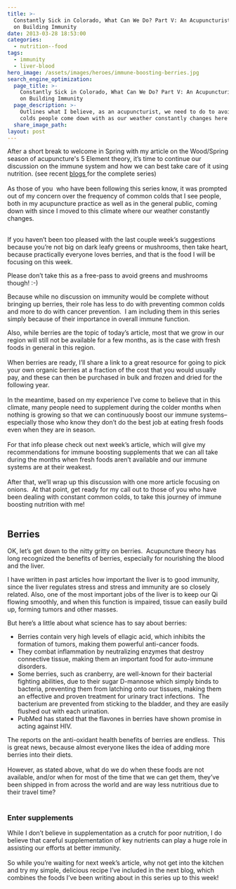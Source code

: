 ```yaml
---
title: >-
  Constantly Sick in Colorado, What Can We Do? Part V: An Acupuncturist's Take
  on Building Immunity
date: 2013-03-28 18:53:00
categories:
  - nutrition--food
tags:
  - immunity
  - liver-blood
hero_image: /assets/images/heroes/immune-boosting-berries.jpg
search_engine_optimization:
  page_title: >-
    Constantly Sick in Colorado, What Can We Do? Part V: An Acupuncturist's Take
    on Building Immunity
  page_description: >-
    Outlines what I believe, as an acupuncturist, we need to do to avoid all the
    colds people come down with as our weather constantly changes here in CO
  share_image_path:
layout: post
---
```


<div>After a short break to welcome in Spring with my article on the Wood/Spring season of acupuncture's 5 Element theory, it&rsquo;s time to continue our discussion on the immune system and how we can best take care of it using nutrition. (see recent <a target="_blank" rel="noopener" href="http://r20.rs6.net/tn.jsp?e=0013_swFUGQfzXxRSL-U8qDDC9vVnk4b-ZTwpzxc1gzD6X9OAuekUBvfolFeWAuDfZW4jQ-_IgZtEUfVuufm3D4bRBXfYCI020Wr1b4rJ40MrfGbweab1tC9TKfdTsI0HcsSfVAihFwzgkzftW1_k8GwnmtX8uh1w2f">blogs </a>for the complete series)</div>

<div>&nbsp;</div>

<div>As those of you&nbsp; who have been following this series know, it was prompted out of my concern over the frequency of common colds that I see people, both in my acupuncture practice as well as in the general public, coming down with since I moved to this climate where our weather constantly changes.</div>

<div>&nbsp;</div>

If you haven’t been too pleased with the last couple week’s suggestions because you’re not big on dark leafy greens or mushrooms, then take heart, because practically everyone loves berries, and that is the food I will be focusing on this week.&nbsp;

Please don’t take this as a free-pass to avoid greens and mushrooms though! :-)

Because while no discussion on immunity would be complete without bringing up berries, their role has less to do with preventing common colds and more to do with cancer prevention.&nbsp; I am including them in this series simply because of their importance in overall immune function.

<div>Also, while berries are the topic of today&rsquo;s article, most that we grow in our region will still not be available for a few months, as is the case with fresh foods in general in this region.</div>

<div>&nbsp;</div>

<div>When berries are ready, I&rsquo;ll share a link to a great resource for going to pick your own organic berries at a fraction of the cost that you would usually pay, and these can then be purchased in bulk and frozen and dried for the following year.</div>

<div>&nbsp;</div>

<div>In the meantime, based on my experience I&rsquo;ve come to believe that in this climate, many people need to supplement during the colder months when nothing is growing so that we can continuously boost our immune systems&ndash;especially those who know they don&rsquo;t do the best job at eating fresh foods even when they are in season.</div>

<div>&nbsp;</div>

<div>For that info please check out next week&rsquo;s article, which will give my recommendations for immune boosting supplements that we can all take during the months when fresh foods aren&rsquo;t available and our immune systems are at their weakest.</div>

<div>&nbsp;</div>

<div>After that, we&rsquo;ll wrap up this discussion with one more article focusing on onions.&nbsp; At that point, get ready for my call out to those of you who have been dealing with constant common colds, to take this journey of immune boosting nutrition with me!</div>

<div>&nbsp;</div>

## Berries

OK, let’s get down to the nitty gritty on berries.&nbsp; Acupuncture theory has long recognized the benefits of berries, especially for nourishing the blood and the liver.&nbsp;

I have written in past articles how important the liver is to good immunity, since the liver regulates stress and stress and immunity are so closely related. Also, one of the most important jobs of the liver is to keep our Qi flowing smoothly, and when this function is impaired, tissue can easily build up, forming tumors and other masses.&nbsp;

But here’s a little about what science has to say about berries:

* Berries contain very high levels of ellagic acid, which inhibits the formation of tumors, making them powerful anti-cancer foods.
* They combat inflammation by neutralizing enzymes that destroy connective tissue, making them an important food for auto-immune disorders.
* Some berries, such as cranberry, are well-known for their bacterial fighting abilities, due to their sugar D-mannose which simply binds to bacteria, preventing them from latching onto our tissues, making them an effective and proven treatment for urinary tract infections.&nbsp; The bacterium are prevented from sticking to the bladder, and they are easily flushed out with each urination.
* PubMed has stated that the flavones in berries have shown promise in acting against HIV.

<div>The reports on the anti-oxidant health benefits of berries are endless.&nbsp; This is great news, because almost everyone likes the idea of adding more berries into their diets.&nbsp;</div>

<div>&nbsp;</div>

<div>However, as stated above, what do we do when these foods are not available, and/or when for most of the time that we can get them, they&rsquo;ve been shipped in from across the world and are way less nutritious due to their travel time?&nbsp;</div>

<div>&nbsp;</div>

### Enter supplements

<div>While I don&rsquo;t believe in supplementation as a crutch for poor nutrition, I do believe that careful supplementation of key nutrients can play a huge role in assisting our efforts at better immunity.&nbsp;</div>

<div>&nbsp;</div>

<div>So while you&rsquo;re waiting for next week&rsquo;s article, why not get into the kitchen and try my simple, delicious recipe I&rsquo;ve included in the next blog, which combines the foods I&rsquo;ve been writing about in this series up to this week!</div>